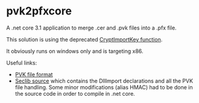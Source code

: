 # pvk2pfxcore

A .net core 3.1 application to merge .cer and .pvk files into a .pfx file.

This solution is using the deprecated [CryptImportKey function](https://docs.microsoft.com/en-us/windows/win32/api/wincrypt/nf-wincrypt-cryptimportkey).

It obviously runs on windows only and is targeting x86.

Useful links:
- [PVK file format](http://justsolve.archiveteam.org/wiki/PVK)
- [Seclib source](http://www.mentalis.org/soft/projects/seclib/) which contains the DllImport declarations and all the PVK file handling. Some minor modifications (alias HMAC) had to be done in the source code in order to compile in .net core.
